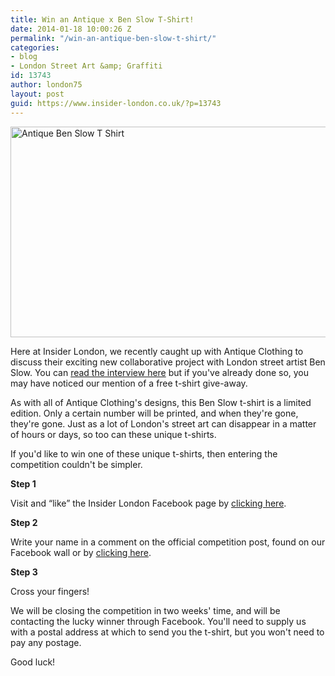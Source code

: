 ```yaml
---
title: Win an Antique x Ben Slow T-Shirt!
date: 2014-01-18 10:00:26 Z
permalink: "/win-an-antique-ben-slow-t-shirt/"
categories:
- blog
- London Street Art &amp; Graffiti
id: 13743
author: london75
layout: post
guid: https://www.insider-london.co.uk/?p=13743
---
```


[<img class="alignnone size-full wp-image-13735" alt="Antique Ben Slow T Shirt" src="/wp-content/uploads/2014/01/Antique-Ben-Slow-T-Shirt.jpg" width="566" height="337" />](/wp-content/uploads/2014/01/Antique-Ben-Slow-T-Shirt.jpg)

Here at Insider London, we recently caught up with Antique Clothing to discuss their exciting new collaborative project with London street artist Ben Slow. You can [read the interview here](/antique-ben-slow-collaboration/) but if you've already done so, you may have noticed our mention of a free t-shirt give-away.

As with all of Antique Clothing's designs, this Ben Slow t-shirt is a limited edition. Only a certain number will be printed, and when they're gone, they're gone. Just as a lot of London's street art can disappear in a matter of hours or days, so too can these unique t-shirts.

If you'd like to win one of these unique t-shirts, then entering the competition couldn't be simpler.

**Step 1**

Visit and &#8220;like&#8221; the Insider London Facebook page by [clicking here](https://www.facebook.com/insiderlondon).

**Step 2**

Write your name in a comment on the official competition post, found on our Facebook wall or by [clicking here](https://www.facebook.com/photo.php?fbid=632410546820518&set=a.431801010214807.102215.171999056195005&type=1).

**Step 3**

Cross your fingers!

We will be closing the competition in two weeks' time, and will be contacting the lucky winner through Facebook. You'll need to supply us with a postal address at which to send you the t-shirt, but you won't need to pay any postage.

Good luck!
